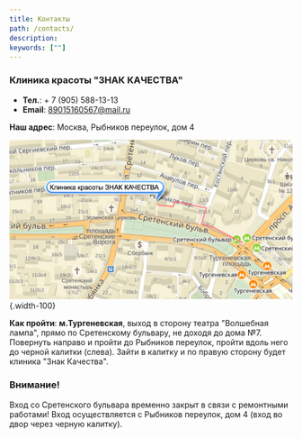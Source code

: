 ```yaml
---
title: Контакты
path: /contacts/
description:
keywords: [""]
---
```

### Клиника красоты "ЗНАК КАЧЕСТВА"

- **Тел.**: + 7 (905) 588-13-13
- **Email**: [89015160567@mail.ru](mailto:89015160567@mail.ru)

**Наш адрес**: Москва, Рыбников переулок, дом 4

![Карта](./map.jpg){.width-100}

**Как пройти**: **м.Тургеневская**, выход в сторону театра "Волшебная лампа", прямо по Сретенскому бульвару, не доходя до дома №7. Повернуть направо и пройти до Рыбников переулок, пройти вдоль него до черной калитки (слева). Зайти в калитку и по правую сторону будет клиника "Знак Качества".


### **Внимание!**

Вход со Сретенского бульвара временно закрыт в связи с ремонтными работами! Вход осуществляется с Рыбников переулок, дом 4 (вход во двор через черную калитку).


